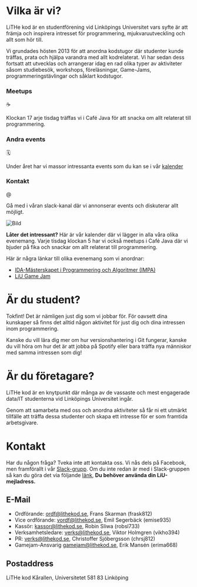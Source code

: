 # Vilka är vi?

LiTHe kod är en studentförening vid Linköpings Universitet vars syfte
är att främja och inspirera intresset för programmering,
mjukvaruutveckling och allt som hör till.

Vi grundades hösten 2013 för att anordna kodstugor där studenter kunde träffas,
prata och hjälpa varandra med allt kodrelaterat.
Vi har sedan dess fortsatt att utvecklas och arrangerar
idag en rad olika typer av aktiviteter såsom studiebesök, workshops,
föreläsningar, Game-Jams, programmeringstävlingar och såklart kodstugor.

<div id="introduction">
	<div class="card">
		<h3>Meetups</h3>
		<div class="symbol">☕</div>
		<p>
			Klockan 17 arje tisdag träffas vi i Café Java för att snacka om allt relaterat till
			programmering.
		</p>
	</div>
	<div class="card">
		<h3>Andra events</h3>
		<div class="symbol">🗓</div>
		<p>
			Under året har vi massor intressanta events som du kan se i vår <a
			href="calendarlink">kalender</a>
		</p>
	</div>
	<div class="card">
		<h3>Kontakt</h3>
		<div class="symbol">@</div>
		<p>
			Gå med i våran <a>slack-kanal</a> där vi annonserar events och
			diskuterar allt möjligt.
		</p>
	</div>
</div>

![Bild](https://lithekod.se/assets/spotify2016-2.jpg)

**Låter det intressant?**
Här är vår kalender där vi lägger in alla våra olika evenemang.
Varje tisdag klockan 5 har vi också meetups i Café Java
där vi bjuder på fika och snackar om allt relaterat till programmering.

Här är några länkar till olika evenemang som vi anordnar:

* [IDA-Mästerskapet i Programmering och Algoritmer (IMPA)](https://www.ida.liu.se/projects/impa/new/)
* [LiU Game Jam](http://liugamejam.se/)

# Är du student?

Tokfint! Det är nämligen just dig som vi jobbar för.
För oavsett dina kunskaper så finns det alltid någon aktivitet för just dig och
dina intressen inom programmering.

Kanske du vill lära dig mer om hur versionshantering i Git fungerar,
kanske du vill höra om hur det är att jobba på
Spotify eller bara träffa nya människor med samma intressen som dig!

# Är du företagare?

LiTHe kod är en knytpunkt där många av de vassaste och mest engagerade data/IT
studenterna vid Linköpings Universitet ingår.

Genom att samarbeta med oss och anordna aktiviteter så får ni ett utmärkt tillfälle
att träffa dessa studenter och skapa ett intresse för er som framtida arbetsgivare.

# Kontakt

Har du någon fråga? Tveka inte att kontakta oss. Vi nås dels på Facebook,
men framförallt i vår [Slack-grupp](https://lithe-kod.slack.com/).
Om du inte redan är med i Slack-gruppen så kan du göra det via följande
[länk](https://lithe-kod.slack.com/signup), **Du behöver använda din LiU-mejladress.**

## E-Mail

* Ordförande: ordf@lithekod.se, Frans Skarman (frask812)
* Vice ordförande: vordf@lithekod.se, Emil Segerbäck (emise935)
* Kassör: kassor@lithekod.se, Robin Sliwa (robsl733)
* Verksamhetsledare: verks@lithekod.se, Viktor Holmgren (vikho394)
* PR: verks@lithekod.se, Christoffer Sjöbergsson (chrsj812)
* Gamejam-Ansvarig gamejam@lithekod.se, Erik Mansén (erima668)

## Postaddress

LiTHe kod Kårallen, Universitetet 581 83 Linköping
